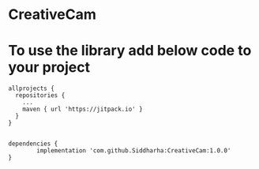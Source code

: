 # CreativeCam

# To use the library add below code to your project 

  	allprojects {
      repositories {
        ...
        maven { url 'https://jitpack.io' }
      }
    }
   
  
  	dependencies {
	        implementation 'com.github.Siddharha:CreativeCam:1.0.0'
	}

